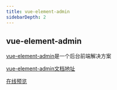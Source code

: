 ```yaml
---
title: vue-element-admin
sidebarDepth: 2
---
```


## vue-element-admin

[vue-element-admin](https://panjiachen.github.io/vue-element-admin)是一个后台前端解决方案

[vue-element-admin文档地址](https://panjiachen.github.io/vue-element-admin-site/zh/guide/)

[在线预览](https://panjiachen.github.io/vue-element-admin)

